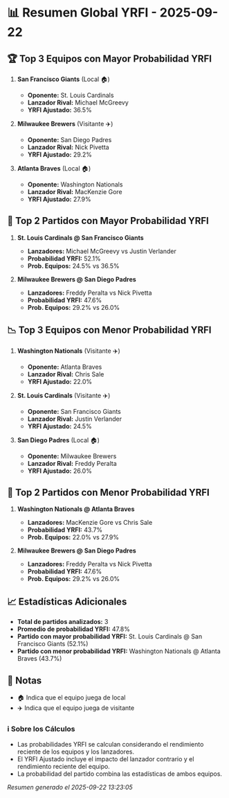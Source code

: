 # 📊 Resumen Global YRFI - 2025-09-22

## 🏆 Top 3 Equipos con Mayor Probabilidad YRFI

1. **San Francisco Giants** (Local 🏠)
   - **Oponente:** St. Louis Cardinals
   - **Lanzador Rival:** Michael McGreevy
   - **YRFI Ajustado:** 36.5%

2. **Milwaukee Brewers** (Visitante ✈️)
   - **Oponente:** San Diego Padres
   - **Lanzador Rival:** Nick Pivetta
   - **YRFI Ajustado:** 29.2%

3. **Atlanta Braves** (Local 🏠)
   - **Oponente:** Washington Nationals
   - **Lanzador Rival:** MacKenzie Gore
   - **YRFI Ajustado:** 27.9%

## 🎯 Top 2 Partidos con Mayor Probabilidad YRFI

1. **St. Louis Cardinals @ San Francisco Giants**
   - **Lanzadores:** Michael McGreevy vs Justin Verlander
   - **Probabilidad YRFI:** 52.1%
   - **Prob. Equipos:** 24.5% vs 36.5%

2. **Milwaukee Brewers @ San Diego Padres**
   - **Lanzadores:** Freddy Peralta vs Nick Pivetta
   - **Probabilidad YRFI:** 47.6%
   - **Prob. Equipos:** 29.2% vs 26.0%

## 📉 Top 3 Equipos con Menor Probabilidad YRFI

1. **Washington Nationals** (Visitante ✈️)
   - **Oponente:** Atlanta Braves
   - **Lanzador Rival:** Chris Sale
   - **YRFI Ajustado:** 22.0%

2. **St. Louis Cardinals** (Visitante ✈️)
   - **Oponente:** San Francisco Giants
   - **Lanzador Rival:** Justin Verlander
   - **YRFI Ajustado:** 24.5%

3. **San Diego Padres** (Local 🏠)
   - **Oponente:** Milwaukee Brewers
   - **Lanzador Rival:** Freddy Peralta
   - **YRFI Ajustado:** 26.0%

## 🛑 Top 2 Partidos con Menor Probabilidad YRFI

1. **Washington Nationals @ Atlanta Braves**
   - **Lanzadores:** MacKenzie Gore vs Chris Sale
   - **Probabilidad YRFI:** 43.7%
   - **Prob. Equipos:** 22.0% vs 27.9%

2. **Milwaukee Brewers @ San Diego Padres**
   - **Lanzadores:** Freddy Peralta vs Nick Pivetta
   - **Probabilidad YRFI:** 47.6%
   - **Prob. Equipos:** 29.2% vs 26.0%

## 📈 Estadísticas Adicionales

- **Total de partidos analizados:** 3
- **Promedio de probabilidad YRFI:** 47.8%
- **Partido con mayor probabilidad YRFI:** St. Louis Cardinals @ San Francisco Giants (52.1%)
- **Partido con menor probabilidad YRFI:** Washington Nationals @ Atlanta Braves (43.7%)

## 📝 Notas

- 🏠 Indica que el equipo juega de local
- ✈️ Indica que el equipo juega de visitante

### ℹ️ Sobre los Cálculos
- Las probabilidades YRFI se calculan considerando el rendimiento reciente de los equipos y los lanzadores.
- El YRFI Ajustado incluye el impacto del lanzador contrario y el rendimiento reciente del equipo.
- La probabilidad del partido combina las estadísticas de ambos equipos.

*Resumen generado el 2025-09-22 13:23:05*
